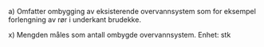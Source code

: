 a) Omfatter ombygging av eksisterende overvannsystem som for eksempel forlengning av rør i underkant brudekke.

x) Mengden måles som antall ombygde overvannsystem. Enhet: stk

